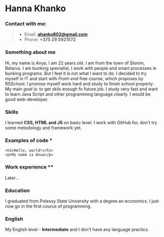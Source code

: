 # Hanna Khanko
### Contact with me:
> * Email: **ahanko802@gmail.com**
> * Phone: **+375 29 5921572**

### Something about me
Hi, my name is Anya, I am 22 years old. I am from the town of  Slonim, Belarus. I am bunking specialist, I work with people and smart processes in bunking programs. But I feel it is not what I want to do. I decided to try myself in IT and start with *Front-end* free course, which proposes by RSSchool. I promise myself work hard and study to finish school properly. My main *goal* is: to get skils enough fo future job. I study very fast and want to learn Java Script and other programming language clearly. I would be good web-developer.
### Skills
I learned **CSS, HTML and JS** on basic level. I work with GitHub for, don't try some metodology and framework yet.
### Examples of code * 

```
<h1>Hello, world!</h1>
<p>My name is Anua</p>
```

### Work experience **
Later...
### Education
I graduated from Polessy State University with a degree an economics. I just now go in the first cource of programming.
### English
My English level - **Intermediate** and I don't have any language practics.
